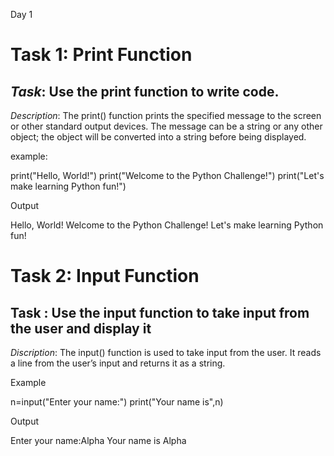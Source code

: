 Day 1

# Task 1: Print Function 
## *Task*: Use the print function to write code.

*Description*:
The print() function prints the specified message to the screen or other standard output devices. The message can be a string or any other object; the object will be converted into a string before being displayed.

example:

print("Hello, World!")
print("Welcome to the Python Challenge!")
print("Let's make learning Python fun!")

Output

Hello, World!
Welcome to the Python Challenge!
Let's make learning Python fun!



# Task 2: Input Function 
## Task : Use the input function to take input from the user and  display it

*Discription*:
The input() function is used to take input from the user. It reads a line from the user’s input and returns it as a string.

Example

n=input("Enter your name:")
print("Your name is",n)

Output

Enter your name:Alpha
Your name is Alpha
